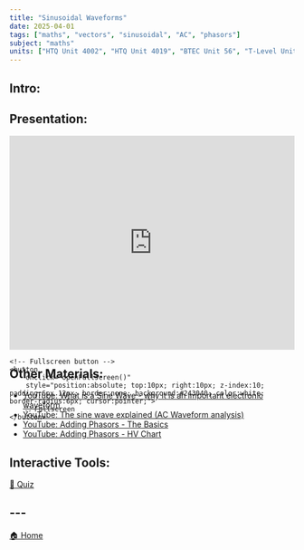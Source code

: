 ```yaml
---
title: "Sinusoidal Waveforms"
date: 2025-04-01
tags: ["maths", "vectors", "sinusoidal", "AC", "phasors"]
subject: "maths"
units: ["HTQ Unit 4002", "HTQ Unit 4019", "BTEC Unit 56", "T-Level Unit 08"]
---
```


## Intro:

## Presentation:

<div id="pdf-container" style="position: relative; width: 100%; height: 0; padding-top: 75%;">
    <iframe 
        id="pdf-frame"
        src="https://EngineeringShare.github.io/engineering-hub/presentations/Sinusoidal Waveforms.pdf"
        style="position: absolute; top: 0; left: 0; width: 100%; height: 100%; border: none;" 
        allowfullscreen
        webkitallowfullscreen
        mozallowfullscreen>
    </iframe>

    <!-- Fullscreen button -->
    <button 
        onclick="openFullscreen()" 
        style="position:absolute; top:10px; right:10px; z-index:10; padding:6px 12px; border:none; background:#243040; color:white; border-radius:6px; cursor:pointer;">
        ⛶ Fullscreen
    </button>
</div>

<script>
    function openFullscreen() {
        const elem = document.getElementById("pdf-frame");
        if (elem.requestFullscreen) {
            elem.requestFullscreen();
        } else if (elem.webkitRequestFullscreen) { // Safari
            elem.webkitRequestFullscreen();
        } else if (elem.msRequestFullscreen) { // IE11
            elem.msRequestFullscreen();
        }
    }
</script>

## Other Materials:
* [YouTube: What is a Sine Wave - why it is an important electronic waveform](https://youtu.be/7hyBl_tTWh8?si=0BTcnyH-IB6J6KMM)
* [YouTube: The sine wave explained (AC Waveform analysis)](https://youtu.be/98FgWHu2eI4?si=36MeWDm12HHKouyl)
* [YouTube: Adding Phasors - The Basics](https://youtu.be/_aOftEfyHgI?si=EXJOflpkDNYLGFlK)
* [YouTube: Adding Phasors - HV Chart](https://youtu.be/Aeq1pceXSWs?si=0N-8Ht3W7fQBXaMf)

## Interactive Tools:

<a href="https://engineeringshare.github.io/engineering-hub/interactive/Sinusoidals%20Quiz.html">📝 Quiz</a>

## ---

<a href="https://engineeringshare.github.io/engineering-hub">🏠 Home</a>

